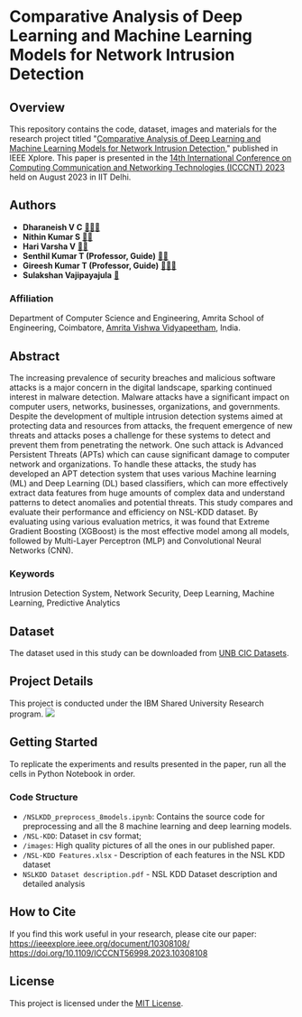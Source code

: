 # Comparative Analysis of Deep Learning and Machine Learning Models for Network Intrusion Detection

## Overview

This repository contains the code, dataset, images and materials for the research project titled "[Comparative Analysis of Deep Learning and Machine Learning Models for Network Intrusion Detection](https://ieeexplore.ieee.org/document/10308108/)," published in IEEE Xplore. This paper is presented in the [14th International Conference on Computing Communication and Networking Technologies (ICCCNT) 2023](https://ieeexplore.ieee.org/xpl/conhome/10306338/proceeding) held on August 2023 in IIT Delhi.

## Authors
- **Dharaneish V C** [📧](mailto:dharaneishvc@gmail.com)[🔗](https://dharaneishvc.github.io/portfolio/)[👥](https://www.linkedin.com/in/dharaneishvc/)
- **Nithin Kumar S** [📧](mailto:itsnithinkumar34@gmail.com)[👥](https://www.linkedin.com/in/nithinkumar34)
- **Hari Varsha V** [📧](mailto:v.harvarsha@gmail.com)[👥](https://www.linkedin.com/in/harivarshav/)
- **Senthil Kumar T (Professor, Guide)** [📧](mailto:t_senthilkumar@cb.amrita.edu)[🔗](https://www.amrita.edu/faculty/t-senthilkumar/)
- **Gireesh Kumar T (Professor, Guide)** [📧](mailto:t_gireeshkumar@cb.amrita.edu)[🔗](https://www.amrita.edu/faculty/dr-gireeshkumar-t/)[👥](https://www.linkedin.com/in/gireesh-kumar-t-341b2423)
- **Sulakshan Vajipayajula**  [📧](mailto:svajipay@in.ibm.com)
  
### Affiliation
Department of Computer Science and Engineering, Amrita School of Engineering, Coimbatore, [Amrita Vishwa Vidyapeetham](https://amrita.edu), India.

## Abstract

The increasing prevalence of security breaches and malicious software attacks is a major concern in the digital landscape, sparking continued interest in malware detection. Malware attacks have a significant impact on computer users, networks, businesses, organizations, and governments. Despite the development of multiple intrusion detection systems aimed at protecting data and resources from attacks, the frequent emergence of new threats and attacks poses a challenge for these systems to detect and prevent them from penetrating the network. One such attack is Advanced Persistent Threats (APTs) which can cause significant damage to computer network and organizations. To handle these attacks, the study has developed an APT detection system that uses various Machine learning (ML) and Deep Learning (DL) based classifiers, which can more effectively extract data features from huge amounts of complex data and understand patterns to detect anomalies and potential threats. This study compares and evaluate their performance and efficiency on NSL-KDD dataset. By evaluating using various evaluation metrics, it was found that Extreme Gradient Boosting (XGBoost) is the most effective model among all models, followed by Multi-Layer Perceptron (MLP) and Convolutional Neural Networks (CNN).

### Keywords
Intrusion Detection System, Network Security, Deep Learning, Machine Learning, Predictive Analytics

## Dataset

The dataset used in this study can be downloaded from [UNB CIC Datasets](https://www.unb.ca/cic/datasets/nsl.html).

## Project Details

This project is conducted under the IBM Shared University Research program.
<img src="https://wantbranding.com/wp-content/uploads/2020/06/IBM-Banner-copy.jpg" >

## Getting Started

To replicate the experiments and results presented in the paper, run all the cells in Python Notebook in order.

### Code Structure

- `/NSLKDD_preprocess_8models.ipynb`: Contains the source code for preprocessing and all the 8 machine learning and deep learning models.
- `/NSL-KDD`: Dataset in csv format;
- `/images`: High quality pictures of all the ones in our published paper.
- `/NSL-KDD Features.xlsx` - Description of each features in the NSL KDD dataset
- `NSLKDD Dataset description.pdf` - NSL KDD Dataset description and detailed analysis

## How to Cite

If you find this work useful in your research, please cite our paper:
https://ieeexplore.ieee.org/document/10308108/
https://doi.org/10.1109/ICCCNT56998.2023.10308108

## License

This project is licensed under the [MIT License](LICENSE).

